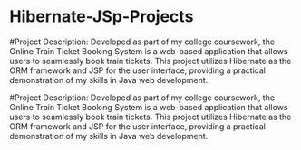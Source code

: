 # Hibernate-JSp-Projects
#Project Description:
Developed as part of my college coursework, the Online Train Ticket Booking System is a web-based application
that allows users to seamlessly book train tickets. This project utilizes Hibernate as the ORM framework and 
JSP for the user interface, providing a practical demonstration of my skills in Java web development.

#Project Description:
Developed as part of my college coursework, the Online Train Ticket Booking System is a web-based application
that allows users to seamlessly book train tickets. 
This project utilizes Hibernate as the ORM framework and JSP for the user interface,
providing a practical demonstration of my skills in Java web development.

